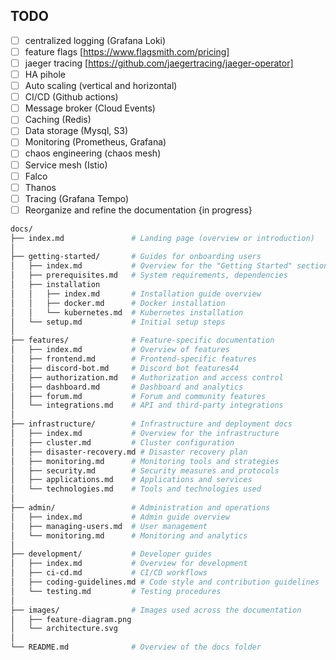 ## TODO

- [ ] centralized logging (Grafana Loki)
- [ ] feature flags [https://www.flagsmith.com/pricing]
- [ ] jaeger tracing [https://github.com/jaegertracing/jaeger-operator]
- [ ] HA pihole
- [ ] Auto scaling (vertical and horizontal)
- [ ] CI/CD (Github actions)
- [ ] Message broker (Cloud Events)
- [ ] Caching (Redis)
- [ ] Data storage (Mysql, S3)
- [ ] Monitoring (Prometheus, Grafana)
- [ ] chaos engineering (chaos mesh)
- [ ] Service mesh (Istio)
- [ ] Falco
- [ ] Thanos
- [ ] Tracing (Grafana Tempo)
- [ ] Reorganize and refine the documentation {in progress}

```bash
docs/
├── index.md               # Landing page (overview or introduction)
│
├── getting-started/       # Guides for onboarding users
│   ├── index.md           # Overview for the "Getting Started" section
│   ├── prerequisites.md   # System requirements, dependencies
│   ├── installation
│   │   ├── index.md       # Installation guide overview
│   │   ├── docker.md      # Docker installation
│   │   └── kubernetes.md  # Kubernetes installation
│   └── setup.md           # Initial setup steps
│
├── features/              # Feature-specific documentation
│   ├── index.md           # Overview of features
│   ├── frontend.md        # Frontend-specific features
│   ├── discord-bot.md     # Discord bot features44
│   ├── authorization.md   # Authorization and access control
│   ├── dashboard.md       # Dashboard and analytics
│   ├── forum.md           # Forum and community features
│   └── integrations.md    # API and third-party integrations
│
├── infrastructure/        # Infrastructure and deployment docs
│   ├── index.md           # Overview for the infrastructure
│   ├── cluster.md         # Cluster configuration
│   ├── disaster-recovery.md # Disaster recovery plan
│   ├── monitoring.md      # Monitoring tools and strategies
│   ├── security.md        # Security measures and protocols
│   ├── applications.md    # Applications and services
│   └── technologies.md    # Tools and technologies used
│
├── admin/                 # Administration and operations
│   ├── index.md           # Admin guide overview
│   ├── managing-users.md  # User management
│   └── monitoring.md      # Monitoring and analytics
│
├── development/           # Developer guides
│   ├── index.md           # Overview for development
│   ├── ci-cd.md           # CI/CD workflows
│   ├── coding-guidelines.md # Code style and contribution guidelines
│   └── testing.md         # Testing procedures
│
├── images/                # Images used across the documentation
│   ├── feature-diagram.png
│   └── architecture.svg
│
└── README.md              # Overview of the docs folder
```

